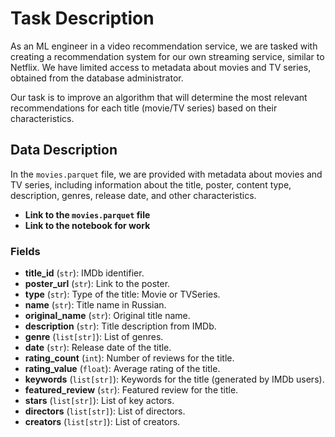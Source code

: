 # Task Description

As an ML engineer in a video recommendation service, we are tasked with creating a recommendation system for our own streaming service, similar to Netflix. We have limited access to metadata about movies and TV series, obtained from the database administrator.

Our task is to improve an algorithm that will determine the most relevant recommendations for each title (movie/TV series) based on their characteristics.

## Data Description

In the `movies.parquet` file, we are provided with metadata about movies and TV series, including information about the title, poster, content type, description, genres, release date, and other characteristics.

- **Link to the `movies.parquet` file**
- **Link to the notebook for work**

### Fields

- **title_id** (`str`): IMDb identifier.
- **poster_url** (`str`): Link to the poster.
- **type** (`str`): Type of the title: Movie or TVSeries.
- **name** (`str`): Title name in Russian.
- **original_name** (`str`): Original title name.
- **description** (`str`): Title description from IMDb.
- **genre** (`list[str]`): List of genres.
- **date** (`str`): Release date of the title.
- **rating_count** (`int`): Number of reviews for the title.
- **rating_value** (`float`): Average rating of the title.
- **keywords** (`list[str]`): Keywords for the title (generated by IMDb users).
- **featured_review** (`str`): Featured review for the title.
- **stars** (`list[str]`): List of key actors.
- **directors** (`list[str]`): List of directors.
- **creators** (`list[str]`): List of creators.

